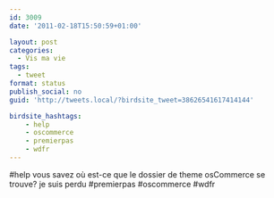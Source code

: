 ```yaml
---
id: 3009
date: '2011-02-18T15:50:59+01:00'

layout: post
categories:
  - Vis ma vie
tags:
  - tweet
format: status
publish_social: no
guid: 'http://tweets.local/?birdsite_tweet=38626541617414144'

birdsite_hashtags:
    - help
    - oscommerce
    - premierpas
    - wdfr
---
```


\#help vous savez où est-ce que le dossier de theme osCommerce se trouve? je suis perdu #premierpas #oscommerce #wdfr